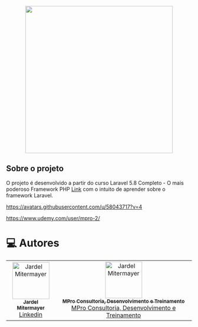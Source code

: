 <p align="center"><a href="https://laravel.com" target="_blank"><img src="https://raw.githubusercontent.com/laravel/art/master/logo-lockup/5%20SVG/2%20CMYK/1%20Full%20Color/laravel-logolockup-cmyk-red.svg" width="400"></a></p>


## Sobre o projeto

O projeto é desenvolvido a partir do curso Laravel 5.8 Completo - O mais poderoso Framework PHP [Link](https://www.udemy.com/course/laravelcompleto/) com o intuito de aprender sobre o framework Laravel.


https://avatars.githubusercontent.com/u/58043717?v=4

https://www.udemy.com/user/mpro-2/

# :computer: Autores

<table>
  <tr>
    <td align="center">
      <a href="https://github.com/jardelmitermayer">
        <img src="https://avatars.githubusercontent.com/u/58043717?v=4" width="100px;" alt="Jardel Mitermayer"/>
        <br />
        <sub>
          <b>Jardel Mitermayer</b>
        </sub>
       </a>
       <br />
       <a href="https://www.linkedin.com/in/jardel-mitermayer/" title="Linkedin">Linkedin</a>
    </td>
    <td align="center">
      <a href="https://github.com/jardelmitermayer">
        <img 
          src="https://img-a.udemycdn.com/user/200_H/35162888_1854.jpg?jWm4kINSfCK50Zhf2XsRgfEpDZeezQlTxggDZtO93UQaKcVwR5V_KiNDwRuQMpJl4CSVRpGKbR02NrmWbCDarebQS_ND4O4YVacPjIvJ7JQ1421Vnj7OoebdIA" 
          width="100px;" 
          alt="Jardel Mitermayer"
        />
        <br />
        <sub>
          <b>MPro Consultoria, Desenvolvimento e Treinamento</b>
        </sub>
       </a>
       <br />
       <a href="https://www.udemy.com/user/mpro-2/" title="UdemyProfile">MPro Consultoria, Desenvolvimento e Treinamento</a>       
    </td>
  </tr>
</table>